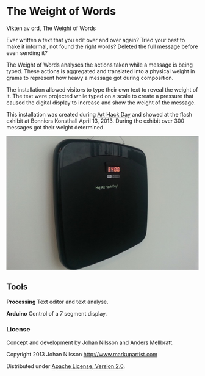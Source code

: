 # The Weight of Words

Vikten av ord, The Weight of Words

Ever written a text that you edit over and over again? Tried your best to make it informal, not found the right words? Deleted the full message before even sending it?

The Weight of Words analyses the actions taken while a message is being typed. These actions is aggregated and translated into a physical weight in grams to represent how heavy a message got during composition.

The installation allowed visitors to type their own text to reveal the weight of it. The text were projected while typed on a scale to create a pressure that caused the digital display to increase and show the weight of the message.

This installation was created during [Art Hack Day](http://arthackday.net/stockholm/) and showed at the flash exhibit at Bonniers Konsthall April 13, 2013. During the exhibit over 300 messages got their weight determined.

![The Weight of Words](resources/scale.jpg "The Weight of Words")

## Tools

**Processing** Text editor and text analyse.

**Arduino** Control of a 7 segment display. 

### License

Concept and development by Johan Nilsson and Anders Mellbratt.

Copyright 2013 Johan Nilsson <http://www.markupartist.com>

Distributed under [Apache License, Version 2.0](http://www.apache.org/licenses/LICENSE-2.0.html).

